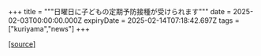 +++
title = """日曜日に子どもの定期予防接種が受けられます"""
date = 2025-02-03T00:00:00.000Z
expiryDate = 2025-02-14T07:18:42.697Z
tags = ["kuriyama","news"]
+++


[[source]](https://www.town.kuriyama.hokkaido.jp/soshiki/38/20862.html)
